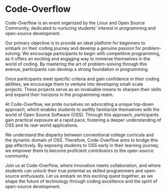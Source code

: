 # Code-Overflow
Code-Overflow is an event organized by the Linux and Open Source Community, dedicated to nurturing students' interest in programming and open-source development.

Our primary objective is to provide an ideal platform for beginners to embark on their coding journey and develop a genuine passion for problem-solving. We encourage participants to begin with competitive programming, as it offers an exciting and engaging way to immerse themselves in the world of coding. By mastering the art of problem-solving through this avenue, participants can develop a strong foundation in programming.

Once participants meet specific criteria and gain confidence in their coding abilities, we encourage them to venture into developing small-scale projects. These projects serve as an invaluable means to sharpen their skills and expand their horizons in the programming realm.

At Code-Overflow, we pride ourselves on advocating a unique top-down approach, which enables students to swiftly familiarize themselves with the world of Open Source Software (OSS). Through this approach, participants gain practical exposure at a rapid pace, fostering a deeper understanding of OSS and its real-world applications.

We understand the disparity between conventional college curricula and the dynamic domain of OSS. Therefore, Code-Overflow aims to bridge this gap effectively. By exposing students to OSS early in their learning journey, we empower them to become proficient contributors to the open-source community.

Join us at Code-Overflow, where innovation meets collaboration, and where students can unlock their true potential as skilled programmers and open-source enthusiasts. Let us embark on this exciting quest together, as we shape the future of technology through coding excellence and the spirit of open-source development.
